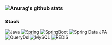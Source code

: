 ### ![Anurag's github stats](https://github-readme-stats.vercel.app/api?username=skysrd&show_icons=true)

### Stack
![Java](https://img.shields.io/static/v1?style=for-the-badge&message=Java&color=F05032&logo=Java&logoColor=FFFFFF&label=)
![Spring](https://img.shields.io/static/v1?style=for-the-badge&message=Spring&color=6DB33F&logo=Spring&logoColor=FFFFFF&label=)
![SpringBoot](https://img.shields.io/static/v1?style=for-the-badge&message=SpringBoot&color=6DB33F&logo=SpringBoot&logoColor=FFFFFF&label=)
![Spring Data JPA](https://img.shields.io/static/v1?style=for-the-badge&message=Spring+Data+JPA&color=6DB33F&logo=JPA&logoColor=FFFFFF&label=)  
![QueryDsl](https://img.shields.io/static/v1?style=for-the-badge&message=QueryDsl&color=6DB33F&logo=QueryDsl&logoColor=FFFFFF&label=)
![MySQL](https://img.shields.io/static/v1?style=for-the-badge&message=MySQL&color=4479A1&logo=MySQL&logoColor=FFFFFF&label=)
![REDIS](https://img.shields.io/static/v1?style=for-the-badge&message=Redis&color=000000&logo=Redis&logoColor=FFFFFF&label=)

<!---
skysrd/skysrd is a ✨ special ✨ repository because its `README.md` (this file) appears on your GitHub profile.
You can click the Preview link to take a look at your changes.
--->
